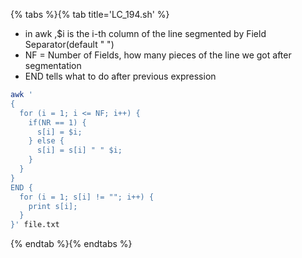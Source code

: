 {% tabs %}{% tab title='LC_194.sh' %}

* in awk ,$i is the i-th column of the line segmented by Field Separator(default " ")
* NF = Number of Fields, how many pieces of the line we got after segmentation
* END tells what to do after previous expression

```sh
awk '
{
  for (i = 1; i <= NF; i++) {
    if(NR == 1) {
      s[i] = $i;
    } else {
      s[i] = s[i] " " $i;
    }
  }
}
END {
  for (i = 1; s[i] != ""; i++) {
    print s[i];
  }
}' file.txt
```

{% endtab %}{% endtabs %}
